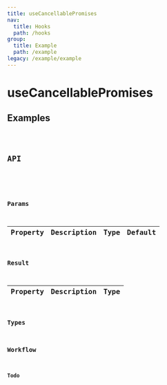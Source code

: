 ```yaml
---
title: useCancellablePromises
nav:
  title: Hooks
  path: /hooks
group:
  title: Example
  path: /example
legacy: /example/example
---
```


# useCancellablePromises

## Examples

<code src="./demo/basic.tsx" />

## API

```ts
```

### Params

| Property | Description | Type | Default |
| -------- | ----------- | ---- | ------- |

### Result

| Property | Description | Type |
| -------- | ----------- | ---- |

### Types

### Workflow
#### Todo

